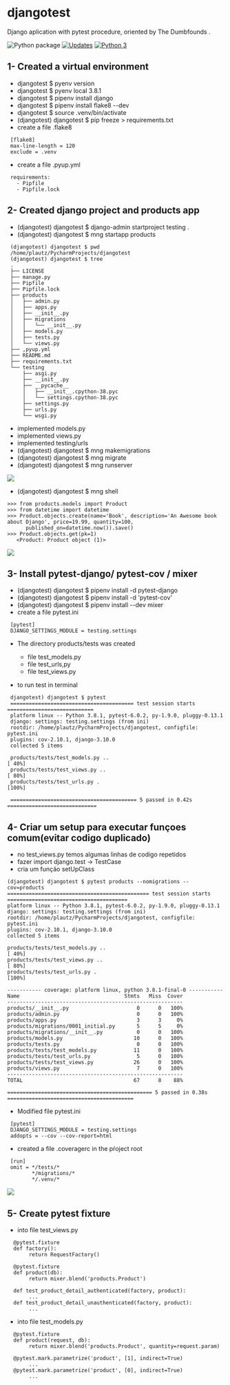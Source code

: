 # djangotest
Django aplication with pytest procedure, oriented by The Dumbfounds .

![Python package](https://github.com/jlplautz/djangotest/workflows/Python%20package/badge.svg)
[![Updates](https://pyup.io/repos/github/jlplautz/djangotest/shield.svg)](https://pyup.io/repos/github/jlplautz/djangotest/)
[![Python 3](https://pyup.io/repos/github/jlplautz/djangotest/python-3-shield.svg)](https://pyup.io/repos/github/jlplautz/djangotest/)


## 1- Created a virtual environment
   - djangotest $ pyenv version
   - djangotest $ pyenv local 3.8.1
   - djangotest $ pipenv install django
   - djangotest $ pipenv install flake8 --dev
   - djangotest $ source .venv/bin/activate
   - (djangotest) djangotest $ pip freeze > requirements.txt
   - create a file .flake8
   ```
    [flake8]
    max-line-length = 120
    exclude = .venv
   ```
   - create a file .pyup.yml
   ```
    requirements:
      - Pipfile
      - Pipfile.lock
   ```

## 2- Created django project and products app
   - (djangotest) djangotest $ django-admin startproject testing .
   - (djangotest) djangotest $ mng startapp products
   ```
    (djangotest) djangotest $ pwd
    /home/plautz/PycharmProjects/djangotest
    (djangotest) djangotest $ tree
    .
    ├── LICENSE
    ├── manage.py
    ├── Pipfile
    ├── Pipfile.lock
    ├── products
    │   ├── admin.py
    │   ├── apps.py
    │   ├── __init__.py
    │   ├── migrations
    │   │   └── __init__.py
    │   ├── models.py
    │   ├── tests.py
    │   └── views.py
    ├── ,pyup.yml
    ├── README.md
    ├── requirements.txt
    └── testing
        ├── asgi.py
        ├── __init__.py
        ├── __pycache__
        │   ├── __init__.cpython-38.pyc
        │   └── settings.cpython-38.pyc
        ├── settings.py
        ├── urls.py
        └── wsgi.py
   ```

   - implemented models.py
   - implemented views.py
   - implemented testing/urls
   - (djangotest) djangotest $ mng makemigrations
   - (djangotest) djangotest $ mng migrate
   - (djangotest) djangotest $ mng runserver
   
   ![](products/static/products/images/page_not_found.png)
   
   - (djangotest) djangotest $ mng shell
   ```
   >>> from products.models import Product
   >>> from datetime import datetime
   >>> Product.objects.create(name='Book', description='An Awesome book about Django', price=19.99, quantity=100, 
         published_on=datetime.now()).save()
   >>> Product.objects.get(pk=1)
      <Product: Product object (1)>
   ```   
   ![](products/static/products/images/Book.png)
   
## 3- Install pytest-django/ pytest-cov / mixer
   
   - (djangotest) djangotest $ pipenv install -d pytest-django
   - (djangotest) djangotest $ pipenv install -d 'pytest-cov'
   - (djangotest) djangotest $ pipenv install --dev mixer
   - create a file pytest.ini
   ```
    [pytest]
    DJANGO_SETTINGS_MODULE = testing.settings
   ```
   - The directory products/tests was created
     - file test_models.py
     - file test_urls,py
     - file test_views.py
   
   - to run test in terminal 
   ```
    djangotest) djangotest $ pytest
    ======================================== test session starts ============================
    platform linux -- Python 3.8.1, pytest-6.0.2, py-1.9.0, pluggy-0.13.1
    django: settings: testing.settings (from ini)
    rootdir: /home/plautz/PycharmProjects/djangotest, configfile: pytest.ini
    plugins: cov-2.10.1, django-3.10.0
    collected 5 items                                                                                                                                      

    products/tests/test_models.py ..                                                [ 40%]
    products/tests/test_views.py ..                                                 [ 80%]
    products/tests/test_urls.py .                                                   [100%]
    
    ========================================= 5 passed in 0.42s =============================
   ```           

## 4- Criar um setup para executar funçoes comum(evitar codigo duplicado)     
   - no test_views.py temos algumas linhas de codigo repetidos 
   - fazer import django.test -> TestCase
   - cria um função setUpClass
                                    
   ```
   (djangotest) djangotest $ pytest products --nomigrations --cov=products
   ============================================== test session starts =======================================
   platform linux -- Python 3.8.1, pytest-6.0.2, py-1.9.0, pluggy-0.13.1
   django: settings: testing.settings (from ini)
   rootdir: /home/plautz/PycharmProjects/djangotest, configfile: pytest.ini
   plugins: cov-2.10.1, django-3.10.0
   collected 5 items                                                                                                                                      
   
   products/tests/test_models.py ..                                                                   [ 40%]
   products/tests/test_views.py ..                                                                    [ 80%]
   products/tests/test_urls.py .                                                                      [100%]
   
   ----------- coverage: platform linux, python 3.8.1-final-0 -----------
   Name                                  Stmts   Miss  Cover
   ---------------------------------------------------------
   products/__init__.py                      0      0   100%
   products/admin.py                         0      0   100%
   products/apps.py                          3      3     0%
   products/migrations/0001_initial.py       5      5     0%
   products/migrations/__init__.py           0      0   100%
   products/models.py                       10      0   100%
   products/tests.py                         0      0   100%
   products/tests/test_models.py            11      0   100%
   products/tests/test_urls.py               5      0   100%
   products/tests/test_views.py             26      0   100%
   products/views.py                         7      0   100%
   ---------------------------------------------------------
   TOTAL                                    67      8    88%
   
   =============================================== 5 passed in 0.38s =========================================
   ```     
   - Modified file pytest.ini
   ```
    [pytest]
    DJANGO_SETTINGS_MODULE = testing.settings
    addopts = --cov --cov-report=html
   ```
   - created a file .coveragerc in the pŕoject root
   ```
    [run]
    omit = */tests/*
           */migrations/*
           */.venv/*
   ```
   ![](products/static/products/images/COVERAGE_HTML.png)
   

## 5- Create pytest fixture
   - into file test_views.py
   ```
     @pytest.fixture
     def factory():
          return RequestFactory()

     @pytest.fixture
     def product(db):
          return mixer.blend('products.Product')

     def test_product_detail_authenticated(factory, product):
          ...
     def test_product_detail_unauthenticated(factory, product):
          ...
   ```
   - into file test_models.py
   ```
     @pytest.fixture
     def product(request, db):
          return mixer.blend('products.Product', quantity=request.param)

     @pytest.mark.parametrize('product', [1], indirect=True)
          ...
     @pytest.mark.parametrize('product', [0], indirect=True)
          ...
   ```